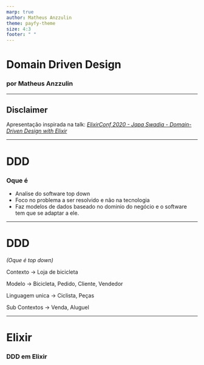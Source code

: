 ```yaml
---
marp: true
author: Matheus Anzzulin
theme: payfy-theme
size: 4:3
footer: " "
---
```

<!-- _class: lead -->
# Domain Driven Design
### por Matheus Anzzulin
---
## Disclaimer
Apresentação inspirada na talk:
[*ElixirConf 2020 - Japa Swadia - Domain-Driven Design with Elixir*](https://www.youtube.com/watch?v=fx3BmpzitUg)

---
# DDD

### Oque é
  - Analise do software top down
  - Foco no problema a ser resolvido e não na tecnologia
  - Faz modelos de dados baseado no dominio do negócio e o software tem que se adaptar a ele.

---
# DDD
*(Oque é top down)*

Contexto -> Loja de bicicleta

Modelo -> Bicicleta, Pedido, Cliente, Vendedor

Linguagem unica -> Ciclista, Peças

Sub Contextos -> Venda, Aluguel

---

# Elixir
### DDD em Elixir
